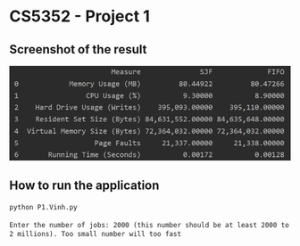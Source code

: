 # CS5352 - Project 1

## Screenshot of the result
![ScreenShot](https://github.com/Alex-Nguyen/CS5352/blob/master/P1.Vinh.PNG)

## How to run the application
```
python P1.Vinh.py

Enter the number of jobs: 2000 (this number should be at least 2000 to 2 millions). Too small number will too fast
```
